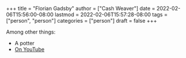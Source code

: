 +++
title = "Florian Gadsby"
author = ["Cash Weaver"]
date = 2022-02-06T15:56:00-08:00
lastmod = 2022-02-06T15:57:28-08:00
tags = ["person", "person"]
categories = ["person"]
draft = false
+++

Among other things:

-   A potter
-   [On YouTube](https://www.youtube.com/c/FlorianGadsbyCeramics)

